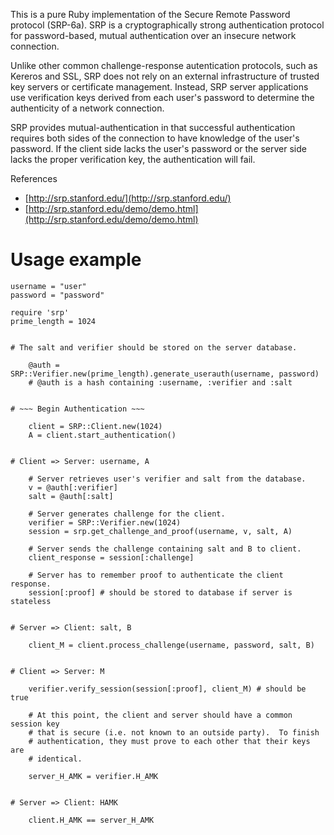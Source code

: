 This is a pure Ruby implementation of the Secure Remote Password protocol (SRP-6a). SRP is a cryptographically strong authentication protocol for password-based, mutual authentication over an insecure network connection.

Unlike other common challenge-response autentication protocols, such as Kereros and SSL, SRP does not rely on an external infrastructure of trusted key servers or certificate management. Instead, SRP server applications use verification keys derived from each user's password to determine the authenticity of a network connection.

SRP provides mutual-authentication in that successful authentication requires both sides of the connection to have knowledge of the user's password. If the client side lacks the user's password or the server side lacks the proper verification key, the authentication will fail. 


References

*	[http://srp.stanford.edu/](http://srp.stanford.edu/)
*	[http://srp.stanford.edu/demo/demo.html](http://srp.stanford.edu/demo/demo.html)

Usage example
=============


	username = "user"
	password = "password"

	require 'srp'
	prime_length = 1024


	# The salt and verifier should be stored on the server database.

		@auth = SRP::Verifier.new(prime_length).generate_userauth(username, password)
		# @auth is a hash containing :username, :verifier and :salt


	# ~~~ Begin Authentication ~~~

		client = SRP::Client.new(1024)
		A = client.start_authentication()


	# Client => Server: username, A

		# Server retrieves user's verifier and salt from the database.
		v = @auth[:verifier]
		salt = @auth[:salt]

		# Server generates challenge for the client.
		verifier = SRP::Verifier.new(1024)
		session = srp.get_challenge_and_proof(username, v, salt, A)

		# Server sends the challenge containing salt and B to client.
		client_response = session[:challenge]

		# Server has to remember proof to authenticate the client response.
		session[:proof] # should be stored to database if server is stateless


	# Server => Client: salt, B

		client_M = client.process_challenge(username, password, salt, B)


	# Client => Server: M

		verifier.verify_session(session[:proof], client_M) # should be true

		# At this point, the client and server should have a common session key
		# that is secure (i.e. not known to an outside party).  To finish
		# authentication, they must prove to each other that their keys are
		# identical.

		server_H_AMK = verifier.H_AMK


	# Server => Client: HAMK

		client.H_AMK == server_H_AMK


